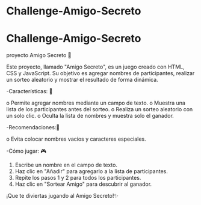 <h1> Challenge-Amigo-Secreto </h1>

# Challenge-Amigo-Secreto
proyecto Amigo Secreto 🎁

Este proyecto, llamado "Amigo Secreto", es un juego creado con HTML, CSS y JavaScript.
Su objetivo es agregar nombres de participantes, realizar un sorteo aleatorio y mostrar el resultado de forma dinámica.

-Características:
🎱

o Permite agregar nombres mediante un campo de texto.
o Muestra una lista de los participantes antes del sorteo.
o Realiza un sorteo aleatorio con un solo clic.
o Oculta la lista de nombres y muestra solo el ganador.

-Recomendaciones:📌

o Evita colocar nombres vacíos y caracteres especiales.

-Cómo jugar:
🎮
1. Escribe un nombre en el campo de texto.
2. Haz clic en "Añadir" para agregarlo a la lista de participantes.
3. Repite los pasos 1 y 2 para todos los participantes.
4. Haz clic en "Sortear Amigo" para descubrir al ganador.

¡Que te diviertas jugando al Amigo Secreto!✨
